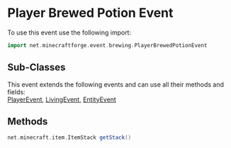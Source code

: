 # Player Brewed Potion Event

To use this event use the following import:
```groovy
import net.minecraftforge.event.brewing.PlayerBrewedPotionEvent
```

## Sub-Classes
This event extends the following events and can use all their methods and fields: <br>
[PlayerEvent](player_event/player_event.md), [LivingEvent](living_event/living_event.md), [EntityEvent](entity_event/entity_event.md)

## Methods
```groovy
net.minecraft.item.ItemStack getStack()
```
